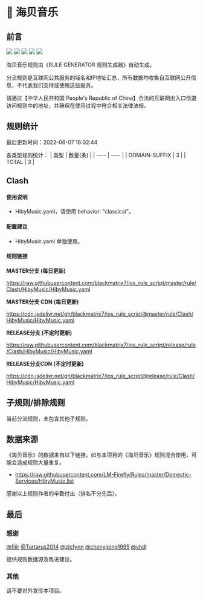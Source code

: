 # 🧸 海贝音乐

## 前言

![](https://shields.io/badge/-移除重复规则-ff69b4) ![](https://shields.io/badge/-DOMAIN与DOMAIN--SUFFIX合并-green) ![](https://shields.io/badge/-DOMAIN--SUFFIX间合并-critical) ![](https://shields.io/badge/-DOMAIN--SUFFIX与DOMAIN--KEYWORD合并-blue) ![](https://shields.io/badge/-IP--CIDR(6)合并-blueviolet) 

海贝音乐规则由《RULE GENERATOR 规则生成器》自动生成。

分流规则是互联网公共服务的域名和IP地址汇总，所有数据均收集自互联网公开信息，不代表我们支持或使用这些服务。

请通过【中华人民共和国 People's Republic of China】合法的互联网出入口信道访问规则中的地址，并确保在使用过程中符合相关法律法规。

## 规则统计

最后更新时间：2022-06-07 16:02:44

各类型规则统计：
| 类型 | 数量(条)  | 
| ---- | ----  |
| DOMAIN-SUFFIX | 3  | 
| TOTAL | 3  | 


## Clash 

#### 使用说明
- HibyMusic.yaml，请使用 behavior: "classical"。

#### 配置建议
- HibyMusic.yaml 单独使用。

#### 规则链接
**MASTER分支 (每日更新)**

https://raw.githubusercontent.com/blackmatrix7/ios_rule_script/master/rule/Clash/HibyMusic/HibyMusic.yaml

**MASTER分支 CDN (每日更新)**

https://cdn.jsdelivr.net/gh/blackmatrix7/ios_rule_script@master/rule/Clash/HibyMusic/HibyMusic.yaml

**RELEASE分支 (不定时更新)**

https://raw.githubusercontent.com/blackmatrix7/ios_rule_script/release/rule/Clash/HibyMusic/HibyMusic.yaml

**RELEASE分支CDN (不定时更新)**

https://cdn.jsdelivr.net/gh/blackmatrix7/ios_rule_script@release/rule/Clash/HibyMusic/HibyMusic.yaml

## 子规则/排除规则


当前分流规则，未包含其他子规则。

## 数据来源

《海贝音乐》的数据来自以下链接，如与本项目的《海贝音乐》规则混合使用，可能会造成规则大量重复。

- https://raw.githubusercontent.com/LM-Firefly/Rules/master/Domestic-Services/HibyMusic.list


感谢以上规则作者的辛勤付出（排名不分先后）。

## 最后

### 感谢

[@fiiir](https://github.com/fiiir) [@Tartarus2014](https://github.com/Tartarus2014) [@zjcfynn](https://github.com/zjcfynn) [@chenyiping1995](https://github.com/chenyiping1995) [@vhdj](https://github.com/vhdj)

提供规则数据源及改进建议。

### 其他

请不要对外宣传本项目。